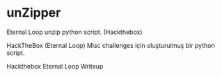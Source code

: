 # unZipper
Eternal Loop unzip python script. (Hackthebox)

HackTheBox (Eternal Loop) Misc challenges için oluşturulmuş bir python script.

Hackthebox Eternal Loop Writeup
